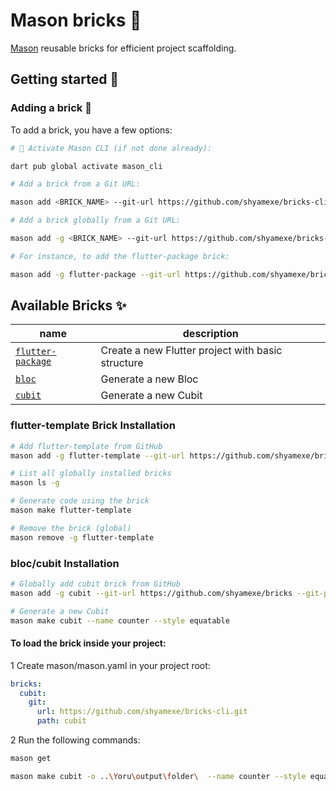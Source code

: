 # Mason bricks 🧱

[Mason](https://pub.dev/packages/mason_cli) reusable bricks for efficient project scaffolding.

## Getting started 🚀

### Adding a brick 🧱️

To add a brick, you have a few options:

```sh
# 🎯 Activate Mason CLI (if not done already):

dart pub global activate mason_cli
```
```sh
# Add a brick from a Git URL:

mason add <BRICK_NAME> --git-url https://github.com/shyamexe/bricks-cli --git-path path/to/<BRICK_NAME>
```
```sh
# Add a brick globally from a Git URL:

mason add -g <BRICK_NAME> --git-url https://github.com/shyamexe/bricks-cli --git-path path/to/<BRICK_NAME>
```
```sh
# For instance, to add the flutter-package brick:

mason add -g flutter-package --git-url https://github.com/shyamexe/bricks-cli --git-path flutter-template/
```

## Available Bricks ✨

| name                                       | description                                                                 |
| ------------------------------------------ | --------------------------------------------------------------------------- |
| [`flutter-package`](https://github.com/shyamexe/bricks-cli/tree/main/flutter-template) | Create a new Flutter project with basic structure|
| [`bloc`](https://github.com/shyamexe/bricks-cli/tree/main/bloc) | Generate a new Bloc|
| [`cubit`](https://github.com/shyamexe/bricks-cli/tree/main/cubit) | Generate a new Cubit|

### flutter-template  Brick Installation 

```sh
# Add flutter-template from GitHub
mason add -g flutter-template --git-url https://github.com/shyamexe/bricks --git-path flutter-template

# List all globally installed bricks
mason ls -g

# Generate code using the brick
mason make flutter-template

# Remove the brick (global)
mason remove -g flutter-template

```

### bloc/cubit Installation 

```sh
# Globally add cubit brick from GitHub
mason add -g cubit --git-url https://github.com/shyamexe/bricks --git-path cubit

# Generate a new Cubit
mason make cubit --name counter --style equatable

```
#### To load the brick inside your project:

1 Create mason/mason.yaml in your project root:

```yaml
bricks:
  cubit:
    git:
      url: https://github.com/shyamexe/bricks-cli.git
      path: cubit

```

2 Run the following commands:

```sh
mason get

mason make cubit -o ..\Yoru\output\folder\  --name counter --style equatable
```
